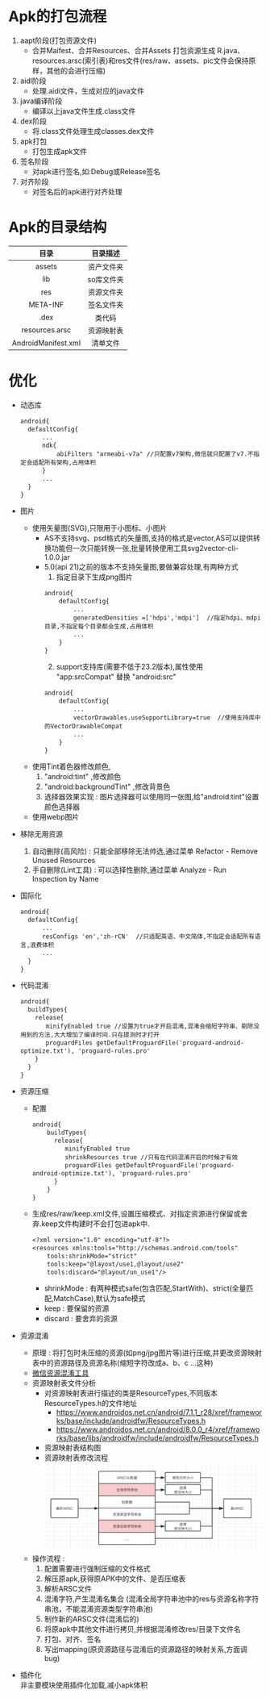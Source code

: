 # Apk的打包流程
1. aapt阶段(打包资源文件)
   - 合并Maifest、合并Resources、合并Assets 打包资源生成 R.java、resources.arsc(索引表)和res文件(res/raw、assets、pic文件会保持原样，其他的会进行压缩)
2. aidl阶段
   - 处理.aidi文件，生成对应的java文件
3. java编译阶段
   - 编译以上java文件生成.class文件
4. dex阶段
   - 将.class文件处理生成classes.dex文件
5. apk打包
   - 打包生成apk文件
6. 签名阶段
   - 对apk进行签名,如:Debug或Release签名
7. 对齐阶段
   - 对签名后的apk进行对齐处理


# Apk的目录结构

|           目录            |  目录描述  |
|:-------------------------:|:---------:|
|          assets           | 资产文件夹 |
|            lib            | so库文件夹 |
|            res            | 资源文件夹 |
|         META-INF          | 签名文件夹 |
|           .dex            |   类代码   |
|      resources.arsc       | 资源映射表 |
| AndroidManifest.xml       |  清单文件  |


# 优化
- 动态库
  ```
  android{
    defaultConfig{
        ...
        ndk{
            abiFilters "armeabi-v7a" //只配置v7架构,微信就只配置了v7.不指定会适配所有架构,占用体积         
        }        
        ...            
    }    
  }
  ```

- 图片
  - 使用矢量图(SVG),只限用于小图标、小图片
    - AS不支持svg、psd格式的矢量图,支持的格式是vector,AS可以提供转换功能但一次只能转换一张,批量转换使用工具svg2vector-cli-1.0.0.jar
    - 5.0(api 21)之前的版本不支持矢量图,要做兼容处理,有两种方式
      1. 指定目录下生成png图片
        ```
        android{
            defaultConfig{
                ...
                generatedDensities =['hdpi','mdpi']  //指定hdpi、mdpi目录,不指定每个目录都会生成,占用体积       
                ...            
            }    
        }
        ```
      2. support支持库(需要不低于23.2版本),属性使用 "app:srcCompat" 替换 "android:src"
        ```
        android{
            defaultConfig{
                ...
                vectorDrawables.useSupportLibrary=true  //使用支持库中的VectorDrawableCompat      
                ...            
            }    
        }
        ```
  - 使用Tint着色器修改颜色,
    1. "android:tint" ,修改颜色
    2. "android:backgroundTint" ,修改背景色
    3. 选择器效果实现 : 图片选择器可以使用同一张图,给"android:tint"设置颜色选择器
  - 使用webp图片

- 移除无用资源
  1. 自动删除(高风险) : 只能全部移除无法帅选,通过菜单 Refactor - Remove Unused Resources
  2. 手自删除(Lint工具) : 可以选择性删除,通过菜单 Analyze - Run Inspection by Name

- 国际化
  ```
  android{
    defaultConfig{
        ...
        resConfigs 'en','zh-rCN'  //只适配英语、中文简体,不指定会适配所有语言,浪费体积     
        ...            
    }    
  }
  ```

- 代码混淆
  ```
  android{
    buildTypes{
      release{
         minifyEnabled true //设置为true才开启混淆,混淆会缩短字符串、剔除没用到的方法,大大增加了编译时间.只在提测时才打开
         proguardFiles getDefaultProguardFile('proguard-android-optimize.txt'), 'proguard-rules.pro'    
      }   
    }    
  }
  ```

- 资源压缩
  - 配置
    ```
    android{
        buildTypes{
          release{
             minifyEnabled true 
             shrinkResources true //只有在代码混淆开启的时候才有效       
             proguardFiles getDefaultProguardFile('proguard-android-optimize.txt'), 'proguard-rules.pro'    
          }   
        }    
    }
    ```
  - 生成res/raw/keep.xml文件,设置压缩模式、对指定资源进行保留或舍弃.keep文件构建时不会打包进apk中.
    ```
    <?xml version="1.0" encoding="utf-8"?>
    <resources xmlns:tools="http://schemas.android.com/tools"
        tools:shrinkMode="strict"
        tools:keep="@layout/use1,@layout/use2"
        tools:discard="@layout/un_use1"/>
    ```
    - shrinkMode : 有两种模式safe(包含匹配,StartWith)、strict(全量匹配,MatchCase),默认为safe模式
    - keep : 要保留的资源
    - discard : 要舍弃的资源

- 资源混淆
  - 原理 : 将打包时未压缩的资源(如png/jpg图片等)进行压缩,并更改资源映射表中的资源路径及资源名称(缩短字符改成a、b、c ...这种)
  - [微信资源混淆工具](https://github.com/shwenzhang/AndResGuard/blob/master/README.zh-cn.md)
  - 资源映射表文件分析
    - 对资源映射表进行描述的类是ResourceTypes,不同版本ResourceTypes.h的文件地址
      - https://www.androidos.net.cn/android/7.1.1_r28/xref/frameworks/base/include/androidfw/ResourceTypes.h
      - https://www.androidos.net.cn/android/8.0.0_r4/xref/frameworks/base/libs/androidfw/include/androidfw/ResourceTypes.h
    - 资源映射表结构图
    - 资源映射表修改流程  
    ![](p/资源映射表修改流量.png)
  - 操作流程 :
    1. 配置需要进行强制压缩的文件格式
    2. 解压原apk,获得原APK中的文件、是否压缩表
    3. 解析ARSC文件
    4. 混淆字符,产生混淆名集合 (混淆全局字符串池中的res与资源名称字符串池，不能混淆资源类型字符串池)
    5. 制作新的ARSC文件(混淆后的)
    6. 将原apk中其他文件进行拷贝,并根据混淆修改res/目录下文件名
    7. 打包、对齐、签名
    8. 写出mapping(原资源路径与混淆后的资源路径的映射关系,方面调bug)

- 插件化  
非主要模块使用插件化加载,减小apk体积


